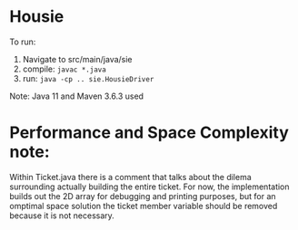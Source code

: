 # Housie
To run: 
1. Navigate to src/main/java/sie
1. compile: `javac *.java`
1. run: `java -cp .. sie.HousieDriver`

Note: Java 11 and Maven 3.6.3 used

# Performance and Space Complexity note:
Within Ticket.java there is a comment that talks about the dilema surrounding actually building the entire ticket. For now, the implementation builds out the 2D array for debugging and printing purposes, but for an omptimal space solution the ticket member variable should be removed because it is not necessary.
